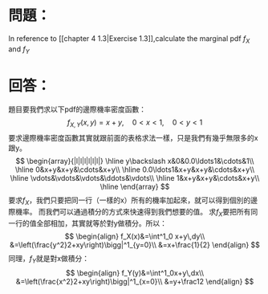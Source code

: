 # 問題：
In reference to [[chapter 4 1.3|Exercise 1.3]],calculate the marginal pdf $f_X$ and $f_Y$
# 回答：
題目要我們求以下pdf的邊際機率密度函數：
$$f_{X,Y}(x,y)=x+y,\quad 0<x< 1,\quad 0<y< 1$$
要求邊際機率密度函數其實就跟前面的表格求法一樣，只是我們有幾乎無限多的x跟y。
$$
\begin{array}{|l|l|l|l|l|l|}
\hline
y\backslash x&0&0.0\ldots1&\cdots&1\\
\hline
0&x+y&x+y&\cdots&x+y\\
\hline
0.0\ldots1&x+y&x+y&\cdots&x+y\\
\hline
\vdots&\vdots&\vdots&\ddots&\vdots\\
\hline
1&x+y&x+y&\cdots&x+y\\
\hline
\end{array}
$$
要求$f_X$，我們只要把同一行（一樣的x）所有的機率加起來，就可以得到個別的邊際機率。
而我們可以通過積分的方式來快速得到我們想要的值。
求$f_X$要把所有同一行的值全部相加，其實就等於對y做積分。所以：
$$
\begin{align}
f_X(x)&=\int^1_0 x+y\,dy\\
&=\left(\frac{y^2}2+xy\right)\bigg|^1_{y=0}\\
&=x+\frac{1}{2}
\end{align}
$$
同理，$f_Y$就是對x做積分：
$$
\begin{align}
f_Y(y)&=\int^1_0x+y\,dx\\
&=\left(\frac{x^2}2+xy\right)\bigg|^1_{x=0}\\
&=y+\frac12
\end{align}
$$
